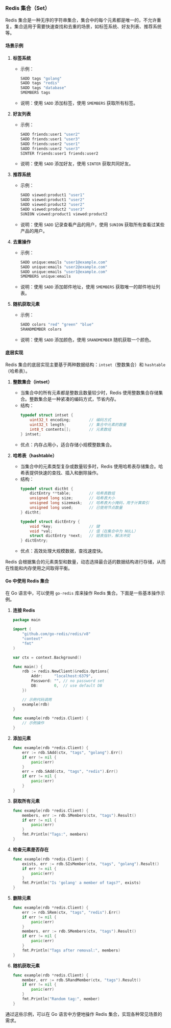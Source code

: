 ### Redis 集合（Set）

Redis 集合是一种无序的字符串集合，集合中的每个元素都是唯一的，不允许重复。集合适用于需要快速查找和去重的场景，如标签系统、好友列表、推荐系统等。

#### 场景示例

1. **标签系统**
   - 示例：
     ```bash
     SADD tags "golang"
     SADD tags "redis"
     SADD tags "database"
     SMEMBERS tags
     ```
   - 说明：使用 `SADD` 添加标签，使用 `SMEMBERS` 获取所有标签。

2. **好友列表**
   - 示例：
     ```bash
     SADD friends:user1 "user2"
     SADD friends:user1 "user3"
     SADD friends:user2 "user1"
     SADD friends:user2 "user3"
     SINTER friends:user1 friends:user2
     ```
   - 说明：使用 `SADD` 添加好友，使用 `SINTER` 获取共同好友。

3. **推荐系统**
   - 示例：
     ```bash
     SADD viewed:product1 "user1"
     SADD viewed:product1 "user2"
     SADD viewed:product2 "user2"
     SADD viewed:product2 "user3"
     SUNION viewed:product1 viewed:product2
     ```
   - 说明：使用 `SADD` 记录查看产品的用户，使用 `SUNION` 获取所有查看过某些产品的用户。

4. **去重操作**
   - 示例：
     ```bash
     SADD unique:emails "user1@example.com"
     SADD unique:emails "user2@example.com"
     SADD unique:emails "user1@example.com"
     SMEMBERS unique:emails
     ```
   - 说明：使用 `SADD` 添加邮件地址，使用 `SMEMBERS` 获取唯一的邮件地址列表。

5. **随机获取元素**
   - 示例：
     ```bash
     SADD colors "red" "green" "blue"
     SRANDMEMBER colors
     ```
   - 说明：使用 `SADD` 添加颜色，使用 `SRANDMEMBER` 随机获取一个颜色。

#### 底层实现

Redis 集合的底层实现主要基于两种数据结构：`intset`（整数集合）和 `hashtable`（哈希表）。

1. **整数集合（intset）**
   - 当集合中的所有元素都是整数且数量较少时，Redis 使用整数集合存储集合。整数集合是一种紧凑的编码方式，节省内存。
   - 结构：
     ```c
     typedef struct intset {
         uint32_t encoding;        // 编码方式
         uint32_t length;          // 集合中元素的数量
         int8_t contents[];        // 元素数组
     } intset;
     ```
   - 优点：内存占用小，适合存储小规模整数集合。

2. **哈希表（hashtable）**
   - 当集合中的元素类型复杂或数量较多时，Redis 使用哈希表存储集合。哈希表提供快速的查找、插入和删除操作。
   - 结构：
     ```c
     typedef struct dictht {
         dictEntry **table;        // 哈希表数组
         unsigned long size;       // 哈希表大小
         unsigned long sizemask;   // 哈希表大小掩码，用于计算索引
         unsigned long used;       // 已使用节点数量
     } dictht;
     
     typedef struct dictEntry {
         void *key;                // 键
         void *val;                // 值（在集合中为 NULL）
         struct dictEntry *next;   // 链表指针，解决冲突
     } dictEntry;
     ```
   - 优点：高效处理大规模数据，查找速度快。

Redis 会根据集合的元素类型和数量，动态选择最合适的数据结构进行存储，从而在性能和内存使用之间取得平衡。

#### Go 中使用 Redis 集合

在 Go 语言中，可以使用 `go-redis` 库来操作 Redis 集合。下面是一些基本操作示例。

1. **连接 Redis**
   ```go
   package main

   import (
       "github.com/go-redis/redis/v8"
       "context"
       "fmt"
   )

   var ctx = context.Background()

   func main() {
       rdb := redis.NewClient(&redis.Options{
           Addr:     "localhost:6379",
           Password: "", // no password set
           DB:       0,  // use default DB
       })

       // 示例代码调用
       example(rdb)
   }

   func example(rdb *redis.Client) {
       // 示例操作
   }
   ```

2. **添加元素**
   ```go
   func example(rdb *redis.Client) {
       err := rdb.SAdd(ctx, "tags", "golang").Err()
       if err != nil {
           panic(err)
       }
       err = rdb.SAdd(ctx, "tags", "redis").Err()
       if err != nil {
           panic(err)
       }
   }
   ```

3. **获取所有元素**
   ```go
   func example(rdb *redis.Client) {
       members, err := rdb.SMembers(ctx, "tags").Result()
       if err != nil {
           panic(err)
       }
       fmt.Println("Tags:", members)
   }
   ```

4. **检查元素是否存在**
   ```go
   func example(rdb *redis.Client) {
       exists, err := rdb.SIsMember(ctx, "tags", "golang").Result()
       if err != nil {
           panic(err)
       }
       fmt.Println("Is 'golang' a member of tags?", exists)
   }
   ```

5. **删除元素**
   ```go
   func example(rdb *redis.Client) {
       err := rdb.SRem(ctx, "tags", "redis").Err()
       if err != nil {
           panic(err)
       }
       members, err := rdb.SMembers(ctx, "tags").Result()
       if err != nil {
           panic(err)
       }
       fmt.Println("Tags after removal:", members)
   }
   ```

6. **随机获取元素**
   ```go
   func example(rdb *redis.Client) {
       member, err := rdb.SRandMember(ctx, "tags").Result()
       if err != nil {
           panic(err)
       }
       fmt.Println("Random tag:", member)
   }
   ```

通过这些示例，可以在 Go 语言中方便地操作 Redis 集合，实现各种常见场景的需求。